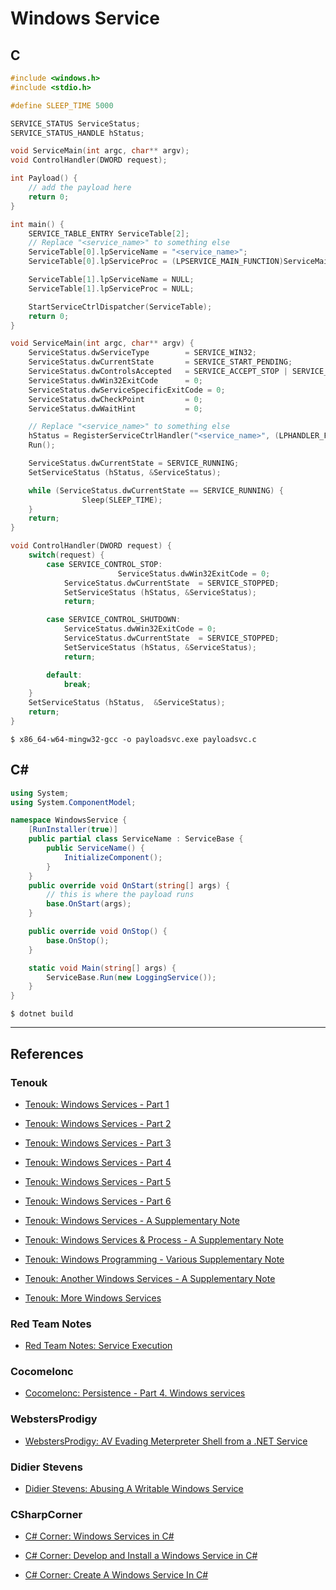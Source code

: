 # Windows Service
## C

```c
#include <windows.h>
#include <stdio.h>

#define SLEEP_TIME 5000

SERVICE_STATUS ServiceStatus;
SERVICE_STATUS_HANDLE hStatus;

void ServiceMain(int argc, char** argv);
void ControlHandler(DWORD request);

int Payload() {
    // add the payload here
    return 0;
}

int main() {
    SERVICE_TABLE_ENTRY ServiceTable[2];
    // Replace "<service_name>" to something else
    ServiceTable[0].lpServiceName = "<service_name>";
    ServiceTable[0].lpServiceProc = (LPSERVICE_MAIN_FUNCTION)ServiceMain;

    ServiceTable[1].lpServiceName = NULL;
    ServiceTable[1].lpServiceProc = NULL;

    StartServiceCtrlDispatcher(ServiceTable);
    return 0;
}

void ServiceMain(int argc, char** argv) {
    ServiceStatus.dwServiceType        = SERVICE_WIN32;
    ServiceStatus.dwCurrentState       = SERVICE_START_PENDING;
    ServiceStatus.dwControlsAccepted   = SERVICE_ACCEPT_STOP | SERVICE_ACCEPT_SHUTDOWN;
    ServiceStatus.dwWin32ExitCode      = 0;
    ServiceStatus.dwServiceSpecificExitCode = 0;
    ServiceStatus.dwCheckPoint         = 0;
    ServiceStatus.dwWaitHint           = 0;

	// Replace "<service_name>" to something else
    hStatus = RegisterServiceCtrlHandler("<service_name>", (LPHANDLER_FUNCTION)ControlHandler);
    Run();

    ServiceStatus.dwCurrentState = SERVICE_RUNNING;
    SetServiceStatus (hStatus, &ServiceStatus);

    while (ServiceStatus.dwCurrentState == SERVICE_RUNNING) {
                Sleep(SLEEP_TIME);
    }
    return;
}

void ControlHandler(DWORD request) {
    switch(request) {
        case SERVICE_CONTROL_STOP:
                        ServiceStatus.dwWin32ExitCode = 0;
            ServiceStatus.dwCurrentState  = SERVICE_STOPPED;
            SetServiceStatus (hStatus, &ServiceStatus);
            return;

        case SERVICE_CONTROL_SHUTDOWN:
            ServiceStatus.dwWin32ExitCode = 0;
            ServiceStatus.dwCurrentState  = SERVICE_STOPPED;
            SetServiceStatus (hStatus, &ServiceStatus);
            return;

        default:
            break;
    }
    SetServiceStatus (hStatus,  &ServiceStatus);
    return;
}
```

```
$ x86_64-w64-mingw32-gcc -o payloadsvc.exe payloadsvc.c
```

## C\#

```cs
using System;
using System.ComponentModel;

namespace WindowsService {
    [RunInstaller(true)]
    public partial class ServiceName : ServiceBase {
        public ServiceName() {
            InitializeComponent();
        }
    }
    public override void OnStart(string[] args) {
        // this is where the payload runs
        base.OnStart(args);
    }

    public override void OnStop() {
        base.OnStop();
    }

    static void Main(string[] args) {
        ServiceBase.Run(new LoggingService());
    }
}
```

```
$ dotnet build
```

---
## References

### Tenouk

- [Tenouk: Windows Services - Part 1](https://www.tenouk.com/ModuleDD.html)

- [Tenouk: Windows Services - Part 2](https://www.tenouk.com/ModuleDD1.html)

- [Tenouk: Windows Services - Part 3](https://www.tenouk.com/ModuleEE.html)

- [Tenouk: Windows Services - Part 4](https://www.tenouk.com/ModuleEE1.html)

- [Tenouk: Windows Services - Part 5](https://www.tenouk.com/ModuleEE2.html)

- [Tenouk: Windows Services - Part 6](https://www.tenouk.com/ModuleEE3.html)

- [Tenouk: Windows Services - A Supplementary Note](https://www.tenouk.com/cddeestruct.html)

- [Tenouk: Windows Services & Process - A Supplementary Note](https://www.tenouk.com/cddeefunction1.html)

- [Tenouk: Windows Programming - Various Supplementary Note](https://www.tenouk.com/cddeefunction2.html)

- [Tenouk: Another Windows Services - A Supplementary Note](https://www.tenouk.com/cddeefunction3.html)

- [Tenouk: More Windows Services](https://www.tenouk.com/cddeefunction4.html)

### Red Team Notes

- [Red Team Notes: Service Execution](https://www.ired.team/offensive-security/persistence/t1035-service-execution)

### Cocomelonc

- [Cocomelonc: Persistence - Part 4. Windows services](https://cocomelonc.github.io/tutorial/2022/05/09/malware-pers-4.html)

### WebstersProdigy

- [WebstersProdigy: AV Evading Meterpreter Shell from a .NET Service](https://webstersprodigy.net/2012/08/31/av-evading-meterpreter-shell-from-a-net-service/)

### Didier Stevens

- [Didier Stevens: Abusing A Writable Windows Service](https://blog.didierstevens.com/2017/09/05/abusing-a-writable-windows-service/)

### CSharpCorner

- [C# Corner: Windows Services in C#](https://www.c-sharpcorner.com/UploadFile/7d3362/window-service-in-C-Sharp/)

- [C# Corner: Develop and Install a Windows Service in C#](https://www.c-sharpcorner.com/UploadFile/naresh.avari/develop-and-install-a-windows-service-in-C-Sharp/)

- [C# Corner: Create A Windows Service In C#](https://www.c-sharpcorner.com/article/create-windows-services-in-c-sharp/)